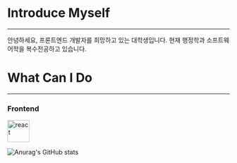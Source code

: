 # Introduce Myself
***
안녕하세요, 프론트엔드 개발자를 희망하고 있는 대학생입니다.
현재 행정학과 소프트웨어학을 복수전공하고 있습니다.

# What Can I Do
***
### Frontend
<img alt="react" src="https://github.com/JaeHyunLee123/JaeHyunLee123/assets/104538469/db291ccb-0431-4901-b4f9-6948a01cedbe" width="50" height="50">



![Anurag's GitHub stats](https://github-readme-stats.vercel.app/api?username=JaeHyunLee123&show_icons=true&theme=radical)
<!--
**JaeHyunLee123/JaeHyunLee123** is a ✨ _special_ ✨ repository because its `README.md` (this file) appears on your GitHub profile.

Here are some ideas to get you started:

- 🔭 I’m currently working on ...
- 🌱 I’m currently learning ...
- 👯 I’m looking to collaborate on ...
- 🤔 I’m looking for help with ...
- 💬 Ask me about ...
- 📫 How to reach me: ...
- 😄 Pronouns: ...
- ⚡ Fun fact: ...
-->
